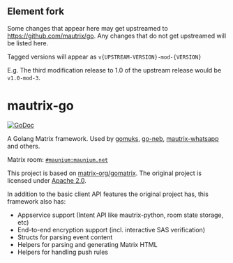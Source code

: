 ## Element fork

Some changes that appear here may get upstreamed to https://github.com/mautrix/go. Any changes that do not
get upstreamed will be listed here.

Tagged versions will appear as `v{UPSTREAM-VERSION}-mod-{VERSION}`

E.g. The third modification release to 1.0 of the upstream release would be `v1.0-mod-3`.

# mautrix-go
[![GoDoc](https://pkg.go.dev/badge/maunium.net/go/mautrix)](https://pkg.go.dev/maunium.net/go/mautrix)

A Golang Matrix framework. Used by [gomuks](https://matrix.org/docs/projects/client/gomuks),
[go-neb](https://github.com/matrix-org/go-neb), [mautrix-whatsapp](https://github.com/mautrix/whatsapp)
and others.

Matrix room: [`#maunium:maunium.net`](https://matrix.to/#/#maunium:maunium.net)

This project is based on [matrix-org/gomatrix](https://github.com/matrix-org/gomatrix).
The original project is licensed under [Apache 2.0](https://github.com/matrix-org/gomatrix/blob/master/LICENSE).

In addition to the basic client API features the original project has, this framework also has:

* Appservice support (Intent API like mautrix-python, room state storage, etc)
* End-to-end encryption support (incl. interactive SAS verification)
* Structs for parsing event content
* Helpers for parsing and generating Matrix HTML
* Helpers for handling push rules
